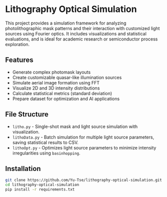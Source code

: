 # Lithography Optical Simulation

This project provides a simulation framework for analyzing photolithographic mask patterns and their interaction with customized light sources using Fourier optics. It includes visualizations and statistical evaluations, and is ideal for academic research or semiconductor process exploration.

## Features

- Generate complex photomask layouts
- Create customizable quasar-like illumination sources
- Simulate aerial image formation using FFT
- Visualize 2D and 3D intensity distributions
- Calculate statistical metrics (standard deviation)
- Prepare dataset for optimization and AI applications

## File Structure

- `litho.py` - Single-shot mask and light source simulation with visualization.
- `lithoData.py` - Batch simulation for multiple light source parameters, saving statistical results to CSV.
- `lithoOpt.py` - Optimizes light source parameters to minimize intensity irregularities using `basinhopping`.

## Installation

```bash
git clone https://github.com/Yu-Tse/lithography-optical-simulation.git
cd lithography-optical-simulation
pip install -r requirements.txt
